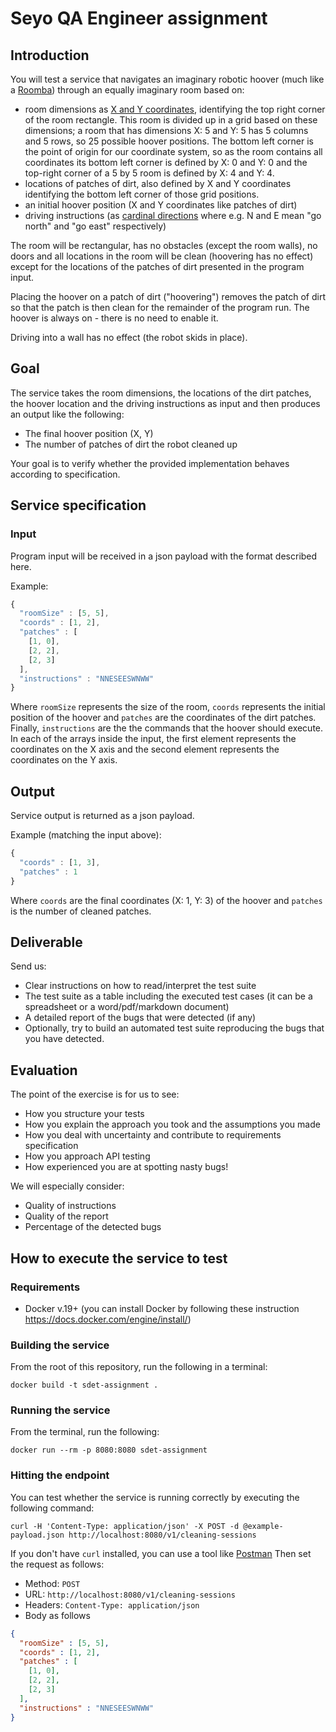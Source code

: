 Seyo QA Engineer assignment
==========================================

## Introduction

You will test a service that navigates an imaginary robotic hoover (much like a [Roomba](https://en.wikipedia.org/wiki/Roomba)) 
through an equally imaginary room based on:


* room dimensions as [X and Y coordinates](https://en.wikipedia.org/wiki/Cartesian_coordinate_system), identifying the top right corner of the room rectangle. This room is divided up in a grid based on these dimensions; a room that has dimensions X: 5 and Y: 5 has 5 columns and 5 rows, so 25 possible hoover positions. The bottom left corner is the point of origin for our coordinate system, so as the room contains all coordinates its bottom left corner is defined by X: 0 and Y: 0 and the top-right corner of a 5 by 5 room is defined by X: 4 and Y: 4.
* locations of patches of dirt, also defined by X and Y coordinates identifying the bottom left corner of those grid positions.
* an initial hoover position (X and Y coordinates like patches of dirt)
* driving instructions (as [cardinal directions](https://en.wikipedia.org/wiki/Cardinal_direction) where e.g. N and E mean "go north" and "go east" respectively) 

The room will be rectangular, has no obstacles (except the room walls), no doors and all locations in the room will be clean (hoovering has no effect) except for the locations of the patches of dirt presented in the program input.

Placing the hoover on a patch of dirt ("hoovering") removes the patch of dirt so that the patch is then clean for the remainder of the program run. The hoover is always on - there is no need to enable it.

Driving into a wall has no effect (the robot skids in place).

## Goal

The service takes the room dimensions, the locations of the dirt patches, the hoover location and the driving instructions as input and then produces an output like the following:

* The final hoover position (X, Y)
* The number of patches of dirt the robot cleaned up

Your goal is to verify whether the provided implementation behaves according to specification.

## Service specification

### Input

Program input will be received in a json payload with the format described here.

Example:

```javascript
{
  "roomSize" : [5, 5],
  "coords" : [1, 2],
  "patches" : [
    [1, 0],
    [2, 2],
    [2, 3]
  ],
  "instructions" : "NNESEESWNWW"
}
```

Where `roomSize` represents the size of the room, `coords` represents the initial position of the hoover and `patches` are the coordinates of the dirt patches.
Finally, `instructions` are the the commands that the hoover should execute.
In each of the arrays inside the input, the first element represents the coordinates on the X axis and the second element represents the coordinates on the Y axis.

## Output

Service output is returned as a json payload.

Example (matching the input above):

```javascript
{
  "coords" : [1, 3],
  "patches" : 1
}
```
Where `coords` are the final coordinates (X: 1, Y: 3) of the hoover and `patches` is the number of cleaned patches.

## Deliverable

Send us:

* Clear instructions on how to read/interpret the test suite
* The test suite as a table including the executed test cases (it can be a spreadsheet or a word/pdf/markdown document)
* A detailed report of the bugs that were detected (if any)
* Optionally, try to build an automated test suite reproducing the bugs that you have detected.

## Evaluation

The point of the exercise is for us to see: 

- How you structure your tests
- How you explain the approach you took and the assumptions you made
- How you deal with uncertainty and contribute to requirements specification
- How you approach API testing 
- How experienced you are at spotting nasty bugs!  

We will especially consider:

* Quality of instructions
* Quality of the report
* Percentage of the detected bugs

## How to execute the service to test
### Requirements
- Docker v.19+ (you can install Docker by following these instruction https://docs.docker.com/engine/install/)

### Building the service
From the root of this repository, run the following in a terminal:
```shell
docker build -t sdet-assignment .
```
### Running the service
From the terminal, run the following:
```shell
docker run --rm -p 8080:8080 sdet-assignment
```
### Hitting the endpoint
You can test whether the service is running correctly by executing the following command:
```shell 
curl -H 'Content-Type: application/json' -X POST -d @example-payload.json http://localhost:8080/v1/cleaning-sessions
```

If you don't have `curl` installed, you can use a tool like [Postman](https://www.postman.com/downloads/)
Then set the request as follows:
- Method: `POST`
- URL: `http://localhost:8080/v1/cleaning-sessions`
- Headers: `Content-Type: application/json`
- Body as follows
```json
{
  "roomSize" : [5, 5],
  "coords" : [1, 2],
  "patches" : [
    [1, 0],
    [2, 2],
    [2, 3]
  ],
  "instructions" : "NNESEESWNWW"
}
```


